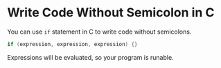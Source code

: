 # Write Code Without Semicolon in C

You can use `if` statement in C to write code without semicolons.

```c
if (expression, expression, expression) {}
```

Expressions will be evaluated, so your program is runable.
